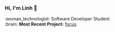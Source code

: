 <link rel="stylesheet" type="text/css" media="all" href="css/styles.css" />

<h3>Hi, I'm Linh 👋</h3>
<div>
:woman_technologist: Software Developer Student<br>
:brain: <b>Most Recent Project:</b> <a href="https://github.com/focus-storm">focus</a> 
</div>
